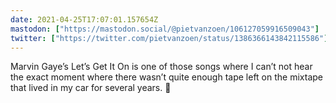 ```yaml
---
date: 2021-04-25T17:07:01.157654Z
mastodon: ["https://mastodon.social/@pietvanzoen/106127059916509043"]
twitter: ["https://twitter.com/pietvanzoen/status/1386366143842115586"]
---
```

Marvin Gaye’s Let’s Get It On is one of those songs where I can’t not hear the exact moment where there wasn’t quite enough tape left on the mixtape that lived in my car for several years. 📼
